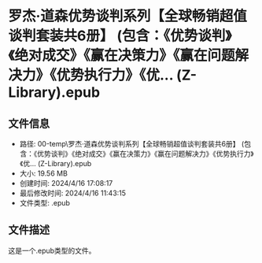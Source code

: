 ﻿# 罗杰·道森优势谈判系列【全球畅销超值谈判套装共6册】 (包含：《优势谈判》《绝对成交》《赢在决策力》《赢在问题解决力》《优势执行力》《优... (Z-Library).epub

## 文件信息
- 路径: 00-temp\罗杰·道森优势谈判系列【全球畅销超值谈判套装共6册】 (包含：《优势谈判》《绝对成交》《赢在决策力》《赢在问题解决力》《优势执行力》《优... (Z-Library).epub
- 大小: 19.56 MB
- 创建时间: 2024/4/16 17:08:17
- 最后修改时间: 2024/4/16 11:43:15
- 文件类型: .epub

## 文件描述
这是一个.epub类型的文件。


